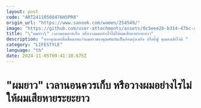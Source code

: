 ```yaml
---
layout: post
code: "ART24110508476H5PR8"
origin_url: "https://www.sanook.com/women/254549/"
image: "https://github.com/user-attachments/assets/0c5eee2b-b314-47bc-a183-9799dda2afd8"
title: "\"ผมยาว\" เวลานอนควรเก็บ หรือวางผมอย่างไรไม่ให้ผมเสียหายระยะยาว"
description: "หากคุณเคยตื่นขึ้นมาพบว่าผมยาวของคุณพันกันเป็นก้อนยุ่งเหยิง หรือยี้ฟู คุณคงเข้าใจดี "
category: "LIFESTYLE"
language: "th"
date: 2024-11-05T09:41:18.675Z
---
```


# "ผมยาว" เวลานอนควรเก็บ หรือวางผมอย่างไรไม่ให้ผมเสียหายระยะยาว